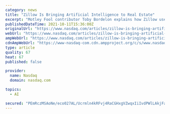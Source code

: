 ```yaml
---
category: news
title: "Zillow Is Bringing Artificial Intelligence to Real Estate"
excerpt: "Motley Fool contributor Toby Bordelon explains how Zillow uses artificial intelligence to create a better experience for home buyers and sellers. 10 stocks we like better than Zillow Group (A shares) When our award-winning analyst team has a stock tip,"
publishedDateTime: 2021-10-11T15:36:00Z
originalUrl: "https://www.nasdaq.com/articles/zillow-is-bringing-artificial-intelligence-to-real-estate-2021-10-11"
webUrl: "https://www.nasdaq.com/articles/zillow-is-bringing-artificial-intelligence-to-real-estate-2021-10-11"
ampWebUrl: "https://www.nasdaq.com/articles/zillow-is-bringing-artificial-intelligence-to-real-estate-2021-10-11?amp"
cdnAmpWebUrl: "https://www-nasdaq-com.cdn.ampproject.org/c/s/www.nasdaq.com/articles/zillow-is-bringing-artificial-intelligence-to-real-estate-2021-10-11?amp"
type: article
quality: 67
heat: 67
published: false

provider:
  name: Nasdaq
  domain: nasdaq.com

topics:
  - AI

secured: "PEmRczMSAoNe/eco027AL/Ucrmln4kRFvj4RaCGHxgVZwqxIiIvdPWlLAkjFaVf85iaRb62M4Eni7ETbIvFhF4P9UFoSVYCrWXnS9weRSNMgHj3QLUumh/wnVq91oMuFmZZXlrvDPDwb4svQ64z0nMUefk6biraMGtwCXzeTCVmJRi8xn6XbBGRb5gZKqfG2Cp2SY6vIkVyq3ln4oLxRO+qUzS17WP2tpfSjCuZ+U5u+v7D+jqK8gFUB0z+UCwwyynD8JLACj2gf+EgIT0Sb8WjPM9IA8B8Cxk9seLyLWej3JFBiFVeFo3CqUPIQW6OPD33N4IlE0ssqsUdnvSfvYV6J1wrLOTvEVWme2N5NbTE=;VXuTepqvhHn7O08f02PeiQ=="
---
```


